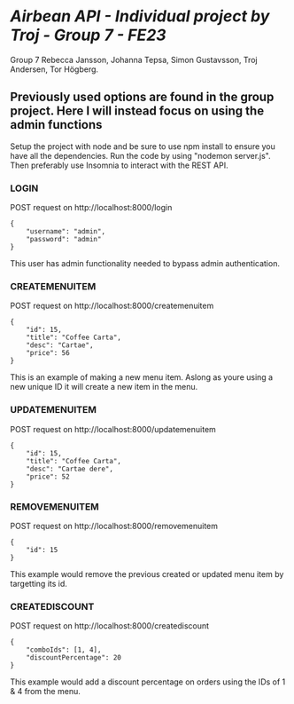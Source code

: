 # _Airbean API - Individual project by Troj - Group 7 - FE23_

Group 7
Rebecca Jansson, Johanna Tepsa, Simon Gustavsson, Troj Andersen, Tor Högberg.

## Previously used options are found in the group project. Here I will instead focus on using the admin functions

Setup the project with node and be sure to use npm install to ensure you have all the dependencies. Run the code by using
"nodemon server.js". Then preferably use Insomnia to interact with the REST API.

### LOGIN
POST request on http://localhost:8000/login
```
{
	"username": "admin",
	"password": "admin"
}
```

This user has admin functionality needed to bypass admin authentication.

### CREATEMENUITEM
POST request on http://localhost:8000/createmenuitem

```
{
	"id": 15,
	"title": "Coffee Carta",
	"desc": "Cartae",
	"price": 56
}
```
This is an example of making a new menu item. Aslong as youre using a new unique ID it will create a new item in the menu.

### UPDATEMENUITEM
POST request on http://localhost:8000/updatemenuitem

```
{
	"id": 15,
	"title": "Coffee Carta",
	"desc": "Cartae dere",
	"price": 52
}
```

### REMOVEMENUITEM
POST request on http://localhost:8000/removemenuitem

```
{
	"id": 15
}
```
This example would remove the previous created or updated menu item by targetting its id.

### CREATEDISCOUNT
POST request on http://localhost:8000/creatediscount

```
{
	"comboIds": [1, 4],
  	"discountPercentage": 20
}
```
This example would add a discount percentage on orders using the IDs of 1 & 4 from the menu.
